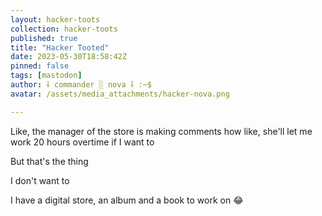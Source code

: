 ```yaml
---
layout: hacker-toots
collection: hacker-toots
published: true
title: "Hacker Tooted"
date: 2023-05-30T18:58:42Z
pinned: false
tags: [mastodon]
author: ⸸ commander ░ nova ⸸ :~$
avatar: /assets/media_attachments/hacker-nova.png

---
```


<p>Like, the manager of the store is making comments how like, she&#39;ll let me work 20 hours overtime if I want to</p><p>But that&#39;s the thing</p><p>I don&#39;t want to</p><p>I have a digital store, an album and a book to work on 😂​</p>


